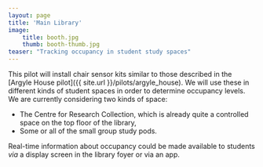 ```yaml
---
layout: page
title: 'Main Library'
image: 
    title: booth.jpg
    thumb: booth-thumb.jpg
teaser: "Tracking occupancy in student study spaces"
---
```


This pilot will install chair sensor kits similar to those described in the [Argyle House pilot]({{ site.url }}/pilots/argyle_house). We will use these in different kinds of student spaces in order to determine occupancy levels. We are currently considering two kinds of space: 

* The Centre for Research Collection, which is already quite a controlled space on the top floor of the library, 
* Some or all of the small group study pods. 

Real-time information about occupancy could be made available to students *via* a display screen in the library foyer or via an app. 



